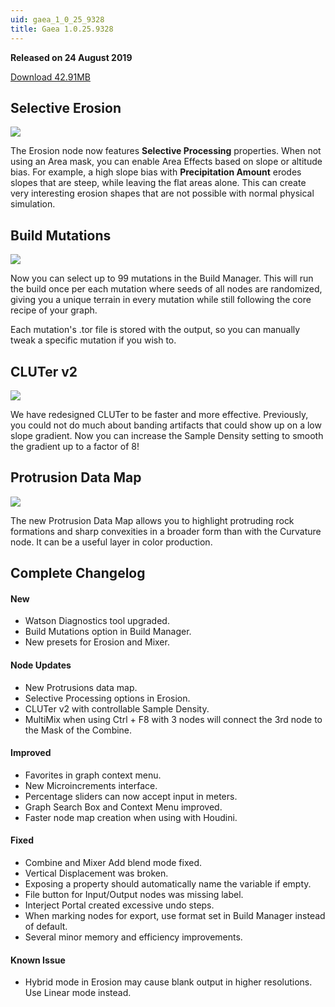 ```yaml
---
uid: gaea_1_0_25_9328
title: Gaea 1.0.25.9328
---
```



**Released on 24 August 2019**

<a href="http://viridian.quadspinner.com/gaea/Gaea-1.0.25.exe">Download 42.91MB</a> <br>


<div class="release-note">

## Selective Erosion

![](http://malachite.blob.core.windows.net/gaea/changelog/1_0_25/selective.jpg)

The Erosion node now features **Selective Processing** properties. When not using an Area mask, you can enable Area Effects based on slope or altitude bias. For example, a high slope bias with **Precipitation Amount** erodes slopes that are steep, while leaving the flat areas alone. This can create very interesting erosion shapes that are not possible with normal physical simulation.


## Build Mutations

![](http://malachite.blob.core.windows.net/gaea/changelog/1_0_25/mutations.png)

Now you can select up to 99 mutations in the Build Manager. This will run the build once per each mutation where seeds of all nodes are randomized, giving you a unique terrain in every mutation while still following the core recipe of your graph.

Each mutation's .tor file is stored with the output, so you can manually tweak a specific mutation if you wish to.


## CLUTer v2

![](http://malachite.blob.core.windows.net/gaea/changelog/1_0_25/HDgrad2.png)

We have redesigned CLUTer to be faster and more effective. Previously, you could not do much about banding artifacts that could show up on a low slope gradient. Now you can increase the Sample Density setting to smooth the gradient up to a factor of 8!


## Protrusion Data Map

![](http://malachite.blob.core.windows.net/gaea/changelog/1_0_25/protrusions.jpg)

The new Protrusion Data Map allows you to highlight protruding rock formations and sharp convexities in a broader form than with the Curvature node. It can be a useful layer in color production.



## Complete Changelog

#### New
- Watson Diagnostics tool upgraded.
- Build Mutations option in Build Manager.
- New presets for Erosion and Mixer.

#### Node Updates
- New Protrusions data map.
- Selective Processing options in Erosion.
- CLUTer v2 with controllable Sample Density.
- MultiMix when using Ctrl + F8 with 3 nodes will connect the 3rd node to the Mask of the Combine.

#### Improved
- Favorites in graph context menu.
- New Microincrements interface.
- Percentage sliders can now accept input in meters.
- Graph Search Box and Context Menu improved.
- Faster node map creation when using with Houdini.

#### Fixed
- Combine and Mixer Add blend mode fixed.
- Vertical Displacement was broken.
- Exposing a property should automatically name the variable if empty.
- File button for Input/Output nodes was missing label.
- Interject Portal created excessive undo steps.
- When marking nodes for export, use format set in Build Manager instead of default.
- Several minor memory and efficiency improvements.

#### Known Issue
- Hybrid mode in Erosion may cause blank output in higher resolutions. Use Linear mode instead.
</div>
